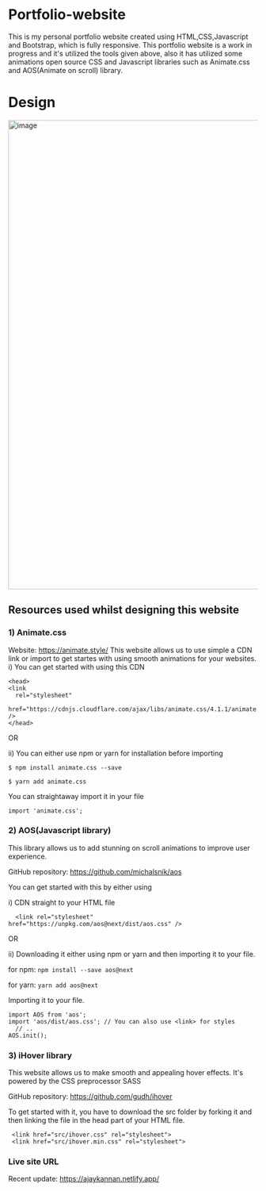 # Portfolio-website
This is my personal portfolio website created using HTML,CSS,Javascript and Bootstrap, which is fully responsive. 
This portfolio website is a work in progress and it's utilized the tools given above,
also it has utilized some animations open source CSS and Javascript libraries such as Animate.css and AOS(Animate on scroll) library.

# Design
<img width="946" alt="image" src="https://user-images.githubusercontent.com/78952955/143226551-587a80d4-4a5f-4b77-8a20-ebaeb03fe4e4.png">

## Resources used whilst designing this website
### 1) Animate.css
  Website: https://animate.style/
  This website allows us to use simple a CDN link or import to get startes with using smooth animations for your websites.
  i) You can get started with using this CDN
  ```
  <head>
  <link
    rel="stylesheet"
    href="https://cdnjs.cloudflare.com/ajax/libs/animate.css/4.1.1/animate.min.css"
  />
  </head>
  ```
  OR
  
  ii) You can either use npm or yarn for installation before importing
  ```
  $ npm install animate.css --save
  ```
  ```
  $ yarn add animate.css
  ```
 You can straightaway import it in your file 
  ```
  import 'animate.css';
  ```
### 2) AOS(Javascript library)
   This library allows us to add stunning on scroll animations to improve user experience.
   
   GitHub repository: https://github.com/michalsnik/aos
   
   You can get started with this by either using
   
   i) CDN straight to your HTML file
   ```
     <link rel="stylesheet" href="https://unpkg.com/aos@next/dist/aos.css" />
   ```
   OR
   
   ii) Downloading it either using npm or yarn and then importing it to your file.
   
   for npm: ```npm install --save aos@next```
    
   for yarn: ```yarn add aos@next```
    
   Importing it to your file.
   ```
   import AOS from 'aos';
   import 'aos/dist/aos.css'; // You can also use <link> for styles
     // ..
   AOS.init();
   ```
### 3) iHover library

   This website allows us to make smooth and appealing hover effects. It's powered by the CSS preprocessor SASS
   
   GitHub repository: https://github.com/gudh/ihover
   
   To get started with it, you have to download the src folder by forking it and then linking the file in the head part of
   your HTML file.
   
   ```
    <link href="src/ihover.css" rel="stylesheet">
    <link href="src/ihover.min.css" rel="stylesheet">
   ```
    
### Live site URL
Recent update: https://ajaykannan.netlify.app/
